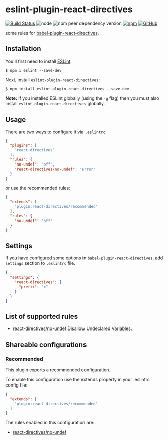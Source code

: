 # eslint-plugin-react-directives

[![Build Status](https://app.travis-ci.com/peakchen90/eslint-plugin-react-directives.svg?branch=master)](https://app.travis-ci.com/peakchen90/eslint-plugin-react-directives)
![node](https://img.shields.io/node/v/eslint-plugin-react-directives.svg)
![npm peer dependency version](https://img.shields.io/npm/dependency-version/eslint-plugin-react-directives/peer/eslint.svg)
[![npm](https://img.shields.io/npm/v/eslint-plugin-react-directives.svg)](https://www.npmjs.com/package/eslint-plugin-react-directives)
[![GitHub](https://img.shields.io/github/license/mashape/apistatus.svg)](https://github.com/peakchen90/eslint-plugin-react-directives/blob/master/LICENSE)


some rules for [babel-plugin-react-directives](https://github.com/peakchen90/babel-plugin-react-directives).

## Installation

You'll first need to install [ESLint](http://eslint.org):

```
$ npm i eslint --save-dev
```

Next, install `eslint-plugin-react-directives`:

```
$ npm install eslint-plugin-react-directives --save-dev
```

**Note:** If you installed ESLint globally (using the `-g` flag) then you must also install `eslint-plugin-react-directives` globally.

## Usage

There are two ways to configure it via `.eslintrc`:

```json
{
  "plugins": [
    "react-directives"
  ],
  "rules": {
    "no-undef": "off",
    "react-directives/no-undef": "error"
  }
}
```

or use the recommended rules:

```json
{
  "extends": [
    "plugin:react-directives/recommended"
  ],
  "rules": {
    "no-undef": "off"
  }
}
```

## Settings

If you have configured some options in [`babel-plugin-react-directives`](https://github.com/peakchen90/babel-plugin-react-directives#plugin-options), add `settings` section to `.eslintrc` file.

```json
{
  "settings": {
    "react-directives": {
      "prefix": "x"
    }
  }
}
```

## List of supported rules

* [react-directives/no-undef](./docs/rules/no-undef.md) Disallow Undeclared Variables.


## Shareable configurations

### Recommended
This plugin exports a recommended configuration.

To enable this configuration use the extends property in your .eslintrc config file:

```json
{
  "extends": [
    "plugin:react-directives/recommended"
  ]
}
```

The rules enabled in this configuration are:

* [react-directives/no-undef](./docs/rules/no-undef.md)
